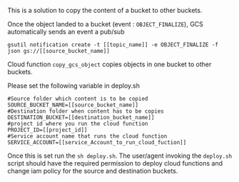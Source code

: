 This is a solution to copy the content of a bucket to other buckets. 

Once the object landed to a bucket (event : `OBJECT_FINALIZE`), GCS automatically sends an event a pub/sub

```gsutil notification create -t [[topic_name]] -e OBJECT_FINALIZE -f json gs://[[source_bucket_name]]```

Cloud function `copy_gcs_object` copies objects in one bucket to other buckets. 

Please set the following variable in deploy.sh

```
#Source folder which content is to be copied
SOURCE_BUCKET_NAME=[[source_bucket_name]]
#Destination folder when content has to be copies
DESTINATION_BUCKET=[[destination_bucket_name]]
#project id where you run the cloud function
PROJECT_ID=[[project_id]]
#Service account name that runs the cloud function
SERVICE_ACCOUNT=[[service_Account_to_run_cloud_fuction]]
```

Once this is set run the `sh deploy.sh`. The user/agent invoking the `deploy.sh` script should have the required permission to deploy cloud functions and change iam policy for the source and destination buckets. 